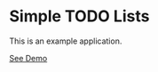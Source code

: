 # Simple TODO Lists

This is an example application.

[See Demo](https://tasks-for-rubygarage.herokuapp.com/)
